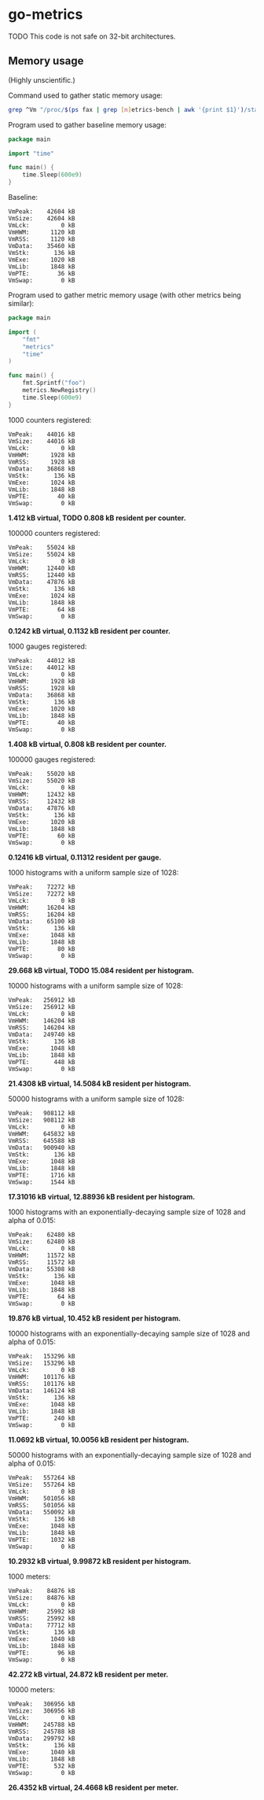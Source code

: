 go-metrics
==========

TODO This code is not safe on 32-bit architectures.

Memory usage
------------

(Highly unscientific.)

Command used to gather static memory usage:

```sh
grep ^Vm "/proc/$(ps fax | grep [m]etrics-bench | awk '{print $1}')/status"
```

Program used to gather baseline memory usage:

```go
package main

import "time"

func main() {
	time.Sleep(600e9)
}
```

Baseline:

```
VmPeak:    42604 kB
VmSize:    42604 kB
VmLck:         0 kB
VmHWM:      1120 kB
VmRSS:      1120 kB
VmData:    35460 kB
VmStk:       136 kB
VmExe:      1020 kB
VmLib:      1848 kB
VmPTE:        36 kB
VmSwap:        0 kB
```

Program used to gather metric memory usage (with other metrics being similar):

```go
package main

import (
	"fmt"
	"metrics"
	"time"
)

func main() {
	fmt.Sprintf("foo")
	metrics.NewRegistry()
	time.Sleep(600e9)
}
```

1000 counters registered:

```
VmPeak:    44016 kB
VmSize:    44016 kB
VmLck:         0 kB
VmHWM:      1928 kB
VmRSS:      1928 kB
VmData:    36868 kB
VmStk:       136 kB
VmExe:      1024 kB
VmLib:      1848 kB
VmPTE:        40 kB
VmSwap:        0 kB
```

**1.412 kB virtual, TODO 0.808 kB resident per counter.**

100000 counters registered:

```
VmPeak:    55024 kB
VmSize:    55024 kB
VmLck:         0 kB
VmHWM:     12440 kB
VmRSS:     12440 kB
VmData:    47876 kB
VmStk:       136 kB
VmExe:      1024 kB
VmLib:      1848 kB
VmPTE:        64 kB
VmSwap:        0 kB
```

**0.1242 kB virtual, 0.1132 kB resident per counter.**

1000 gauges registered:

```
VmPeak:    44012 kB
VmSize:    44012 kB
VmLck:         0 kB
VmHWM:      1928 kB
VmRSS:      1928 kB
VmData:    36868 kB
VmStk:       136 kB
VmExe:      1020 kB
VmLib:      1848 kB
VmPTE:        40 kB
VmSwap:        0 kB
```

**1.408 kB virtual, 0.808 kB resident per counter.**

100000 gauges registered:

```
VmPeak:    55020 kB
VmSize:    55020 kB
VmLck:         0 kB
VmHWM:     12432 kB
VmRSS:     12432 kB
VmData:    47876 kB
VmStk:       136 kB
VmExe:      1020 kB
VmLib:      1848 kB
VmPTE:        60 kB
VmSwap:        0 kB
```

**0.12416 kB virtual, 0.11312 resident per gauge.**

1000 histograms with a uniform sample size of 1028:

```
VmPeak:    72272 kB
VmSize:    72272 kB
VmLck:         0 kB
VmHWM:     16204 kB
VmRSS:     16204 kB
VmData:    65100 kB
VmStk:       136 kB
VmExe:      1048 kB
VmLib:      1848 kB
VmPTE:        80 kB
VmSwap:        0 kB
```

**29.668 kB virtual, TODO 15.084 resident per histogram.**

10000 histograms with a uniform sample size of 1028:

```
VmPeak:   256912 kB
VmSize:   256912 kB
VmLck:         0 kB
VmHWM:    146204 kB
VmRSS:    146204 kB
VmData:   249740 kB
VmStk:       136 kB
VmExe:      1048 kB
VmLib:      1848 kB
VmPTE:       448 kB
VmSwap:        0 kB
```

**21.4308 kB virtual, 14.5084 kB resident per histogram.**

50000 histograms with a uniform sample size of 1028:

```
VmPeak:   908112 kB
VmSize:   908112 kB
VmLck:         0 kB
VmHWM:    645832 kB
VmRSS:    645588 kB
VmData:   900940 kB
VmStk:       136 kB
VmExe:      1048 kB
VmLib:      1848 kB
VmPTE:      1716 kB
VmSwap:     1544 kB
```

**17.31016 kB virtual, 12.88936 kB resident per histogram.**

1000 histograms with an exponentially-decaying sample size of 1028 and alpha of 0.015:

```
VmPeak:    62480 kB
VmSize:    62480 kB
VmLck:         0 kB
VmHWM:     11572 kB
VmRSS:     11572 kB
VmData:    55308 kB
VmStk:       136 kB
VmExe:      1048 kB
VmLib:      1848 kB
VmPTE:        64 kB
VmSwap:        0 kB
```

**19.876 kB virtual, 10.452 kB resident per histogram.**

10000 histograms with an exponentially-decaying sample size of 1028 and alpha of 0.015:

```
VmPeak:   153296 kB
VmSize:   153296 kB
VmLck:         0 kB
VmHWM:    101176 kB
VmRSS:    101176 kB
VmData:   146124 kB
VmStk:       136 kB
VmExe:      1048 kB
VmLib:      1848 kB
VmPTE:       240 kB
VmSwap:        0 kB
```

**11.0692 kB virtual, 10.0056 kB resident per histogram.**

50000 histograms with an exponentially-decaying sample size of 1028 and alpha of 0.015:

```
VmPeak:   557264 kB
VmSize:   557264 kB
VmLck:         0 kB
VmHWM:    501056 kB
VmRSS:    501056 kB
VmData:   550092 kB
VmStk:       136 kB
VmExe:      1048 kB
VmLib:      1848 kB
VmPTE:      1032 kB
VmSwap:        0 kB
```

**10.2932 kB virtual, 9.99872 kB resident per histogram.**

1000 meters:

```
VmPeak:    84876 kB
VmSize:    84876 kB
VmLck:         0 kB
VmHWM:     25992 kB
VmRSS:     25992 kB
VmData:    77712 kB
VmStk:       136 kB
VmExe:      1040 kB
VmLib:      1848 kB
VmPTE:        96 kB
VmSwap:        0 kB
```

**42.272 kB virtual, 24.872 kB resident per meter.**

10000 meters:

```
VmPeak:   306956 kB
VmSize:   306956 kB
VmLck:         0 kB
VmHWM:    245788 kB
VmRSS:    245788 kB
VmData:   299792 kB
VmStk:       136 kB
VmExe:      1040 kB
VmLib:      1848 kB
VmPTE:       532 kB
VmSwap:        0 kB
```

**26.4352 kB virtual, 24.4668 kB resident per meter.**
